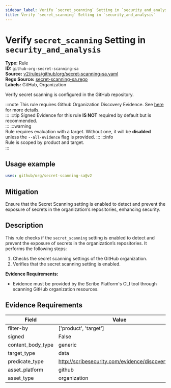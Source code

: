 ```yaml
---
sidebar_label: Verify `secret_scanning` Setting in `security_and_analysis`
title: Verify `secret_scanning` Setting in `security_and_analysis`
---  
```

# Verify `secret_scanning` Setting in `security_and_analysis`  
**Type:** Rule  
**ID:** `github-org-secret-scanning-sa`  
**Source:** [v2/rules/github/org/secret-scanning-sa.yaml](https://github.com/scribe-public/sample-policies/blob/main/v2/rules/github/org/secret-scanning-sa.yaml)  
**Rego Source:** [secret-scanning-sa.rego](https://github.com/scribe-public/sample-policies/blob/main/v2/rules/github/org/secret-scanning-sa.rego)  
**Labels:** GitHub, Organization  

Verify secret scanning is configured in the GitHub repository.

:::note 
This rule requires Github Organization Discovery Evidence. See [here](/docs/platforms/discover#github-discovery) for more details.  
::: 
:::tip 
Signed Evidence for this rule **IS NOT** required by default but is recommended.  
::: 
:::warning  
Rule requires evaluation with a target. Without one, it will be **disabled** unless the `--all-evidence` flag is provided.
::: 
:::info  
Rule is scoped by product and target.  
:::  

## Usage example

```yaml
uses: github/org/secret-scanning-sa@v2
```

## Mitigation  
Ensure that the Secret Scanning setting is enabled to detect and prevent the exposure of secrets in the organization’s repositories, enhancing security.


## Description  
This rule checks if the `secret_scanning` setting is enabled to detect and prevent the exposure of secrets in the organization’s repositories.
It performs the following steps:

1. Checks the secret scanning settings of the GitHub organization.
2. Verifies that the secret scanning setting is enabled.

**Evidence Requirements:**
- Evidence must be provided by the Scribe Platform's CLI tool through scanning GitHub organization resources.

## Evidence Requirements  
| Field | Value |
|-------|-------|
| filter-by | ['product', 'target'] |
| signed | False |
| content_body_type | generic |
| target_type | data |
| predicate_type | http://scribesecurity.com/evidence/discovery/v0.1 |
| asset_platform | github |
| asset_type | organization |

